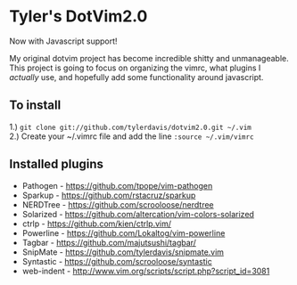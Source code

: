 Tyler's DotVim2.0
=================

Now with Javascript support!

My original dotvim project has become incredible shitty and unmanageable.  This project is going to focus on organizing the vimrc, what plugins I *actually* use, and hopefully add some functionality around javascript.

To install
----------
1.) `git clone git://github.com/tylerdavis/dotvim2.0.git ~/.vim`  
2.) Create your ~/.vimrc file and add the line `:source ~/.vim/vimrc`

Installed plugins
-----------------
* Pathogen - https://github.com/tpope/vim-pathogen
* Sparkup - https://github.com/rstacruz/sparkup
* NERDTree - https://github.com/scrooloose/nerdtree
* Solarized - https://github.com/altercation/vim-colors-solarized
* ctrlp - https://github.com/kien/ctrlp.vim/
* Powerline - https://github.com/Lokaltog/vim-powerline
* Tagbar - https://github.com/majutsushi/tagbar/
* SnipMate - https://github.com/tylerdavis/snipmate.vim
* Syntastic - https://github.com/scrooloose/syntastic
* web-indent - http://www.vim.org/scripts/script.php?script_id=3081
